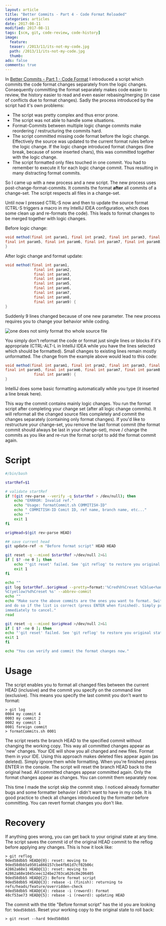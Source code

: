 ```yaml
---
layout: article
title: "Better Commits - Part 4 - Code Format Reloaded"
categories: articles
date: 2017-08-11
modified: 2017-08-11
tags: [scm, git, code-review, code-history]
image:
  feature: 
  teaser: /2013/11/its-not-my-code.jpg
  path: /2013/11/its-not-my-code.jpg
  thumb: 
ads: false
comments: true
---
```


In [Better Commits - Part 1 - Code Format]({{site.url}}/2017/08/better-commits-1-code-format.html) I introduced a script which commits the code format changes separately from the logic changes. Consequently committing the format separately makes code easier to review, the history easier to read and even easier rebasing/merging (in case of conflicts due to format changes). Sadly the process introduced by the script had it's own problems:
- The script was pretty complex and thus error prone.
- The script was not able to handle some situations.
- Format-Commits between multiple logic change commits make reordering / restructuring the commits hard.
- The script committed missing code format before the logic change. Effectively the source was updated to the current format rules before the logic change. If the logic change introduced format changes (line break, because of some inserted chars), this was committed together with the logic change.
- The script formatted only files touched in one commit. You had to remember to execute it for each logic change commit. Thus resulting in many distracting format commits.

So I came up with a new process and a new script. The new process uses post-change-format-commits. It commits the format **after** all commits of a change-set. The script respects all files in a change-set.

Until now I pressed CTRL-S now and then to update the source format (CTRL-S triggers a macro in my IntelliJ IDEA configuration, which does some clean up and re-formats the code). This leads to format changes to be merged together with logic changes.

Before logic change:

```java
void method(final int param1, final int pram2, final int param3, final int param4,
final int param5, final int param6, final int param7, final int param8) {
}
```

After logic change and format update:

```java
void method(final int param1,
             final int param2,
             final int param3,
             final int param4,
             final int param5,
             final int param6,
             final int param7,
             final int param8,
             final int param9) {
}
```

Suddenly 9 lines changed because of one new parameter. The new process requires you to change your behavior while coding. 

![one does not simly format tho whole source file]({{site.url}}/images/2017/08/one-does-not-simply.jpg)

You simply don't reformat the code or format just single lines or blocks if it's appropriate (CTRL-ALT-L in IntelliJ IDEA while you have the lines selected which should be formatted). Small changes to existing lines remain mostly unformatted. The change from the example above would lead to this code:

```java
void method(final int param1, final int pram2, final int param3, final int param4,
final int param5, final int param6, final int param7, final int param8,
             final int param9) {
}
```

IntelliJ does some basic formatting automatically while you type (it inserted a line break here).

This way the commit contains mainly logic changes. You run the format script after completing your change set (after all logic change commits). It will reformat all the changed source files completely and commit the changes separately (containing only format changes). If you'd like to restructure your change-set, you remove the last format commit (the format commit should always be last in your change-set), move / change the commits as you like and re-run the format script to add the format commit again. 

# Script
```bash
#/bin/bash

startRef=$1

# validate startRef
if !(git rev-parse --verify -q $startRef > /dev/null); then
	echo "ERRROR: Invalid ref."
	echo "Usage: formatCommit.sh COMMITISH-ID"
	echo " COMMITISH-ID Comit ID, ref name, branch name, etc..."
	echo ""
	exit 1
fi

origHead=$(git rev-parse HEAD)

## save current head
git update-ref -m "Before format script" HEAD HEAD

git reset -q --mixed $startRef >/dev/null 2>&1
if [ $? -ne 0 ]; then
	echo "'git reset' failed. See 'git reflog' to restore you original state."
	exit 1
fi

echo ""
git log $startRef..$origHead --pretty=format:'%Cred%h%Creset %Cblue<%an>%Creset
%C(yellow)%d%Creset %s' --abbrev-commit
echo ""
echo "Make sure the above commits are the ones you want to format. Switch to your IDE
and do so if the list is correct (press ENTER when finished). Simply press ENTER
immediately to cancel."
read

git reset -q --mixed $origHead >/dev/null 2>&1
if [ $? -ne 0 ]; then
echo "'git reset' failed. See 'git reflog' to restore you original state."
exit 1
fi

echo "You can verify and commit the format changes now."
```

# Usage
The script enables you to format all changed files between the current HEAD (inclusive) and the commit you specify on the command line (exclusive). This means you specify the last commit you don't want to format:

```
> git log
0004 my commit 4
0003 my commit 2
0002 my commit 1
0001 foreign commit
> formatCommits.sh 0001
```

The script resets the branch HEAD to the specified commit without changing the working copy. This way all committed changes appear as 'new' changes. Your IDE will show you all changed and new files. Format them in your IDE. Using this approach makes deleted files appear again (as deleted). Simply ignore them while formatting. When you're finished press ENTER in the console. The script will reset the branch HEAD back to the original head. All committed changes appear committed again. Only the format changes appear as changes. You can commit them separately now.

This time I made the script skip the commit step. I noticed already formatter bugs and some formatter behavior I didn't want to have in my code. It is good practice to check all changes introduced by the formatter before committing. You can revert format changes you don't like.

# Recovery
If anything goes wrong, you can get back to your original state at any time. The script saves the commit id of the original HEAD commit to the reflog before applying any changes. This is how it look like:

```
> git reflog
9ded58dbb5 HEAD@{0}: reset: moving to 9ded58dbb5a9501a866157cbe4fb61d7cf02b06c
42862a68e1 HEAD@{1}: reset: moving to 42862a68e1045ceec124be2703ca626c0e206405
9ded58dbb5 HEAD@{2}: Before format script
9ded58dbb5 HEAD@{3}: rebase -i (finish): returning to
refs/heads/feature/overridden-check
9ded58dbb5 HEAD@{4}: rebase -i (reword): Format
48cf53ae73 HEAD@{5}: rebase -i (reword): updating HEAD
```

The commit with the title "Before format script" has the id you are looking for: ```9ded58dbb5```. Reset your working copy to the original state to roll back:

```
> git reset --hard 9ded58dbb5
```